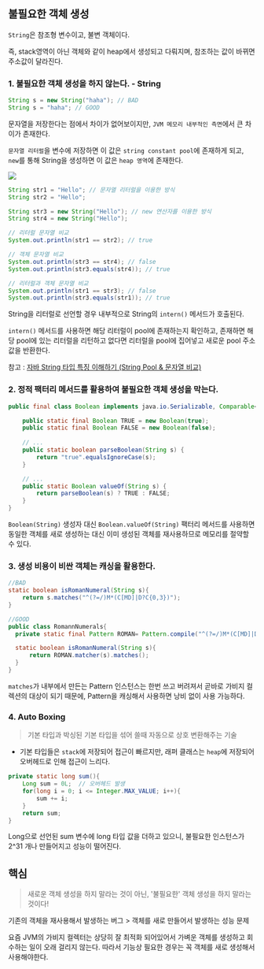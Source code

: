 ## 불필요한 객체 생성
`String`은 참조형 변수이고, 불변 객체이다. 

즉, stack영역이 아닌 객체와 같이 heap에서 생성되고 다뤄지며, 참조하는 값이 바뀌면 주소값이 달라진다.

### 1. 불필요한 객체 생성을 하지 않는다. - String
```java
String s = new String("haha"); // BAD
String s = "haha"; // GOOD
```
문자열을 저장한다는 점에서 차이가 없어보이지만, `JVM 메모리 내부적인 측면`에서 큰 차이가 존재한다.

`문자열 리터럴`을 변수에 저장하면 이 값은 `string constant pool`에 존재하게 되고, `new`를 통해 String을 생성하면 이 값은 `heap 영역`에 존재한다.

<img src="https://github.com/user-attachments/assets/1fdd9542-6104-4e27-b101-70ae982bd54b">

```java
String str1 = "Hello"; // 문자열 리터럴을 이용한 방식
String str2 = "Hello";

String str3 = new String("Hello"); // new 연산자를 이용한 방식
String str4 = new String("Hello");

// 리터럴 문자열 비교
System.out.println(str1 == str2); // true

// 객체 문자열 비교
System.out.println(str3 == str4); // false
System.out.println(str3.equals(str4)); // true

// 리터럴과 객체 문자열 비교
System.out.println(str1 == str3); // false
System.out.println(str3.equals(str1)); // true
```

String을 리터럴로 선언할 경우 내부적으로 String의 `intern()` 메서드가 호출된다. 

`intern()` 메서드를 사용하면 해당 리터럴이 pool에 존재하는지 확인하고, 존재하면 해당 pool에 있는 리터럴을 리턴하고 없다면 리터럴을 pool에 집어넣고 새로운 pool 주소값을 반환한다.

참고 : [자바 String 타입 특징 이해하기 (String Pool & 문자열 비교)](https://inpa.tistory.com/entry/JAVA-☕-String-타입-한-눈에-이해하기-String-Pool-문자열-비교)

### 2. 정적 팩터리 메서드를 활용하여 불필요한 객체 생성을 막는다. 
```java
public final class Boolean implements java.io.Serializable, Comparable<Boolean> {

    public static final Boolean TRUE = new Boolean(true);
    public static final Boolean FALSE = new Boolean(false);
    
    // ...
    public static boolean parseBoolean(String s) {
        return "true".equalsIgnoreCase(s);
    }

    // ...
    public static Boolean valueOf(String s) {
        return parseBoolean(s) ? TRUE : FALSE;
    }
}
```
`Boolean(String)` 생성자 대신 `Boolean.valueOf(String)` 팩터리 메서드를 사용하면 동일한 객체를 새로 생성하는 대신 이미 생성된 객체를 재사용하므로 메모리를 절약할 수 있다.

### 3. 생성 비용이 비싼 객체는 캐싱을 활용한다.
```java
//BAD
static boolean isRomanNumeral(String s){
	return s.matches("^(?=/)M*(C[MD]|D?C{0,3})");
}

//GOOD
public class RomannNumerals{
  private static final Pattern ROMAN= Pattern.compile("^(?=/)M*(C[MD]|D?C{0,3})");

  static boolean isRomanNumeral(String s){
      return ROMAN.matcher(s).matches();
  }
}
```
`matches`가 내부에서 만든는 Pattern 인스턴스는 한번 쓰고 버려져서 곧바로 가비지 컬렉션의 대상이 되기 때문에, Pattern을 캐싱해서 사용하면 낭비 없이 사용 가능하다.

### 4. Auto Boxing
> 기본 타입과 박싱된 기본 타입을 섞어 쓸때 자동으로 상호 변환해주는 기술
- 기본 타입들은 `stack`에 저장되어 접근이 빠르지만, 래퍼 클래스는 `heap`에 저장되어 오버헤드로 인해 접근이 느리다.
```java
private static long sum(){
	Long sum = 0L;  // 오버헤드 발생
	for(long i = 0; i <= Integer.MAX_VALUE; i++){
		sum += i;
	}
	return sum;
}
```
Long으로 선언된 sum 변수에 long 타입 값을 더하고 있으니, 불필요한 인스턴스가 2^31 개나 만들어지고 성능이 떨어진다.

## 핵심
> 새로운 객체 생성을 하지 말라는 것이 아닌, '불필요한' 객체 생성을 하지 말라는 것이다!

기존의 객체을 재사용해서 발생하는 버그 > 객체를 새로 만들어서 발생하는 성능 문제 </br>

요즘 JVM의 가비지 컬렉터는 상당히 잘 최적화 되어있어서 가벼운 객체를 생성하고 회수하는 일이 오래 걸리지 않는다. 따라서 기능상 필요한 경우는 꼭 객체를 새로 생성해서 사용해야한다.
